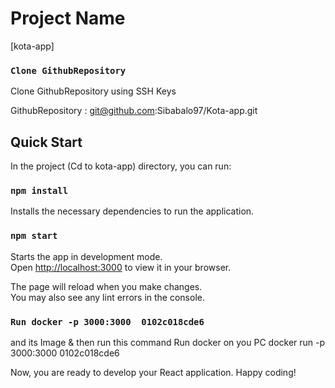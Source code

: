 # Project Name

[kota-app]

### `Clone GithubRepository`

Clone GithubRepository using SSH Keys 

GithubRepository : git@github.com:Sibabalo97/Kota-app.git

## Quick Start

In the project (Cd to kota-app) directory, you can run:

### `npm install`

Installs the necessary dependencies to run the application.

### `npm start`

Starts the app in development mode.\
Open [http://localhost:3000](http://localhost:3000) to view it in your browser.

The page will reload when you make changes.\
You may also see any lint errors in the console.


### `Run docker -p 3000:3000  0102c018cde6`
and its Image & then run this command
Run docker on you PC 
 docker run -p 3000:3000  0102c018cde6

Now, you are ready to develop your React application. Happy coding!


